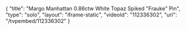 {
    "title": "Margo Manhattan 0.86ctw White Topaz Spiked \"Frauke\" Pin",
    "type": "solo",
    "layout": "iframe-static",
    "videoId": "112336302",
    "url": "\/tvpembed\/112336302"
}